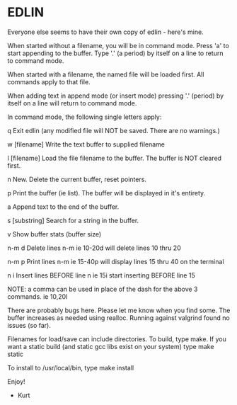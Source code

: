 # EDLIN
Everyone else seems to have their own copy of edlin - here's mine.

When started without a filename, you will be in command mode. Press 'a'
to start appending to the buffer. Type '.' (a period) by itself on a line
to return to command mode.

When started with a filename, the named file will be loaded first. All commands
apply to that file.

When adding text in append mode (or insert mode) pressing '.' (period) by 
itself on a line will return to command mode.

In command mode, the following single letters apply:

q    Exit edlin (any modified file will NOT be saved. There are no warnings.)

w [filename]  Write the text buffer to supplied filename

l [filename]  Load the file filename to the buffer. The buffer is NOT cleared first.

n    New. Delete the current buffer, reset pointers.

p    Print the buffer (ie list). The buffer will be displayed in it's entirety.

a    Append text to the end of the buffer.

s [substring]   Search for a string in the buffer.

v    Show buffer stats (buffer size)

n-m d    Delete lines n-m   ie 10-20d  will delete lines 10 thru 20

n-m p    Print lines n-m    ie 15-40p  will display lines 15 thru 40 on the terminal

n i      Insert lines BEFORE line n  ie 15i  start inserting BEFORE line 15

NOTE: a comma can be used in place of the dash for the above 3 commands.
ie  10,20l

There are probably bugs here. Please let me know when you find some.
The buffer increases as needed using realloc. Running against valgrind
found no issues (so far).

Filenames for load/save can include directories.
To build, type make. If you want a static build (and static gcc libs exist
on your system) type make static

To install to /usr/local/bin, type make install

Enjoy!

- Kurt
